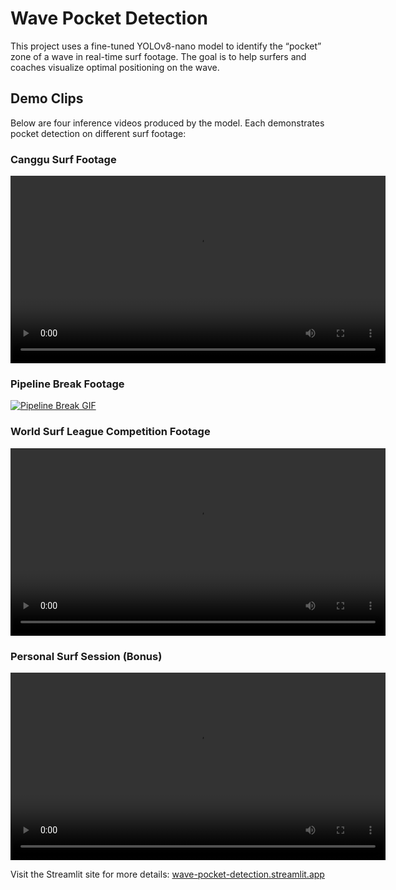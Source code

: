 # Wave Pocket Detection

This project uses a fine-tuned YOLOv8-nano model to identify the “pocket” zone of a wave in real-time surf footage. The goal is to help surfers and coaches visualize optimal positioning on the wave.

## Demo Clips
Below are four inference videos produced by the model. Each demonstrates pocket detection on different surf footage:

### Canggu Surf Footage
<video src="assets/Inference_video.mp4" controls width="600">
Your browser does not support the video tag.
</video>

### Pipeline Break Footage  
[![Pipeline Break GIF](assets/pipeline_inference.gif)](assets/pipeline_inference.mp4)

### World Surf League Competition Footage
<video src="assets/kanoa_igarashi_surf_video.mp4" controls width="600">
Your browser does not support the video tag.
</video>

### Personal Surf Session (Bonus)
<video src="assets/inference_bonus.mp4" controls width="600">
Your browser does not support the video tag.
</video>

Visit the Streamlit site for more details: [wave-pocket-detection.streamlit.app](https://wave-pocket-detection.streamlit.app/)







